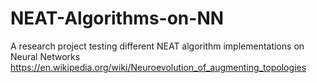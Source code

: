 # NEAT-Algorithms-on-NN
A research project testing different NEAT algorithm implementations on Neural Networks
https://en.wikipedia.org/wiki/Neuroevolution_of_augmenting_topologies
